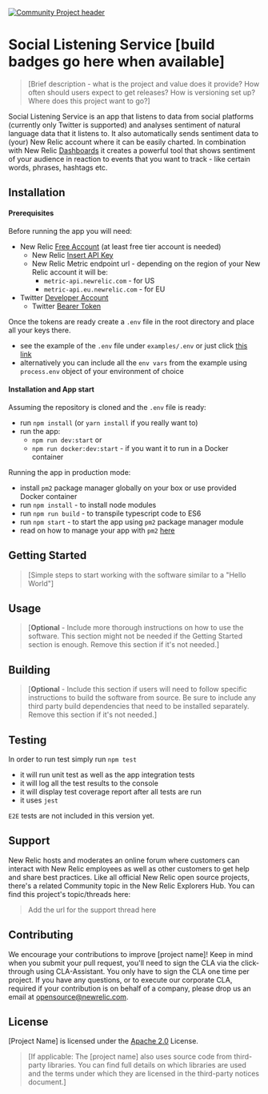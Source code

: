 [![Community Project header](https://github.com/newrelic/opensource-website/raw/master/src/images/categories/Experimental.png)](https://opensource.newrelic.com/oss-category/#experimental)

# Social Listening Service [build badges go here when available]

>[Brief description - what is the project and value does it provide? How often should users expect to get releases? How is versioning set up? Where does this project want to go?]

 Social Listening Service is an app that listens to data from social platforms (currently only Twitter is supported) and analyses sentiment of natural language data that it listens to.
 It also automatically sends sentiment data to (your) New Relic account where it can be easily charted.
 In combination with New Relic [Dashboards](https://docs.newrelic.com/docs/query-your-data/explore-query-data/dashboards/introduction-new-relic-one-dashboards) it creates a powerful tool that shows sentiment of your audience in reaction to events that you want to track - like certain words, phrases, hashtags etc.

## Installation

#### Prerequisites 

Before running the app you will need:
 - New Relic [Free Account](https://newrelic.com/signup) (at least free tier account is needed)
    - New Relic [Insert API Key](https://docs.newrelic.com/docs/apis/get-started/intro-apis/types-new-relic-api-keys#event-insert-key)
    - New Relic Metric endpoint url - depending on the region of your New Relic account it will be:
        - `metric-api.newrelic.com` - for US
        - `metric-api.eu.newrelic.com` - for EU
 - Twitter [Developer Account](https://developer.twitter.com/en/apply-for-access)
    - Twitter [Bearer Token](https://developer.twitter.com/en/docs/authentication/oauth-2-0/bearer-tokens)
 
Once the tokens are ready create a `.env` file in the root directory and place all your keys there.
 - see the example of the `.env` file under `examples/.env` or just click [this link](https://github.com/newrelic-experimental/newrelic-social-listening-service-nodejs/blob/main/examples/.env)
 - alternatively you can include all the `env vars` from the example using `process.env` object of your environment of choice

#### Installation and App start

Assuming the repository is cloned and the `.env` file is ready:
 - run `npm install` (or `yarn install` if you really want to)
 - run the app:
   - `npm run dev:start` or
   - `npm run docker:dev:start` - if you want it to run in a Docker container

 Running the app in production mode:
 - install `pm2` package manager globally on your box or use provided Docker container
 - run `npm install` - to install node modules
 - run `npm run build` - to transpile typescript code to ES6
 - run `npm start` - to start the app using `pm2` package manager module
 - read on how to manage your app with `pm2` [here](https://pm2.keymetrics.io/docs/usage/process-management/)

## Getting Started
>[Simple steps to start working with the software similar to a "Hello World"]

## Usage
>[**Optional** - Include more thorough instructions on how to use the software. This section might not be needed if the Getting Started section is enough. Remove this section if it's not needed.]


## Building

>[**Optional** - Include this section if users will need to follow specific instructions to build the software from source. Be sure to include any third party build dependencies that need to be installed separately. Remove this section if it's not needed.]

## Testing

In order to run test simply run `npm test`
 - it will run unit test as well as the app integration tests
 - it will log all the test results to the console
 - it will display test coverage report after all tests are run
 - it uses `jest` 
 
`E2E` tests are not included in this version yet.

## Support

New Relic hosts and moderates an online forum where customers can interact with New Relic employees as well as other customers to get help and share best practices. Like all official New Relic open source projects, there's a related Community topic in the New Relic Explorers Hub. You can find this project's topic/threads here:

>Add the url for the support thread here

## Contributing
We encourage your contributions to improve [project name]! Keep in mind when you submit your pull request, you'll need to sign the CLA via the click-through using CLA-Assistant. You only have to sign the CLA one time per project.
If you have any questions, or to execute our corporate CLA, required if your contribution is on behalf of a company,  please drop us an email at opensource@newrelic.com.

## License
[Project Name] is licensed under the [Apache 2.0](http://apache.org/licenses/LICENSE-2.0.txt) License.
>[If applicable: The [project name] also uses source code from third-party libraries. You can find full details on which libraries are used and the terms under which they are licensed in the third-party notices document.]
